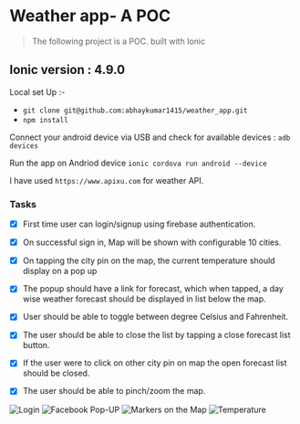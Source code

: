# Weather app- A POC

> The following project is a POC. built with Ionic
## Ionic version : 4.9.0

Local set Up :-
  - ````git clone git@github.com:abhaykumar1415/weather_app.git````
  - ````npm install````
 
Connect your android device via USB and check for available devices : 
````adb devices ````

Run the app on Andriod device
````ionic cordova run android --device````

I have used ````https://www.apixu.com```` for weather API.

### Tasks
- [x] First time user can login/signup using firebase authentication.
- [x] On successful sign in, Map will be shown with configurable 10 cities.
- [x] On tapping the city pin on the map, the current temperature should display on a pop up
- [x] The popup should have a link for forecast, which when tapped, a day wise weather forecast should be displayed in list below the map.
- [x] User should be able to toggle between degree Celsius and Fahrenheit. 
- [x] The user should be able to close the list by tapping a close forecast list button.
- [x] If the user were to click on other city pin on map the open forecast list should be closed.
- [x] The user should be able to pinch/zoom the map.


![Login](https://i.imgur.com/cHEcU20.png)
![Facebook Pop-UP](https://i.imgur.com/8M79CNO.png)
![Markers on the Map](https://i.imgur.com/N9fF9SA.png)
![Temperature](https://i.imgur.com/LD4TJQf.png)